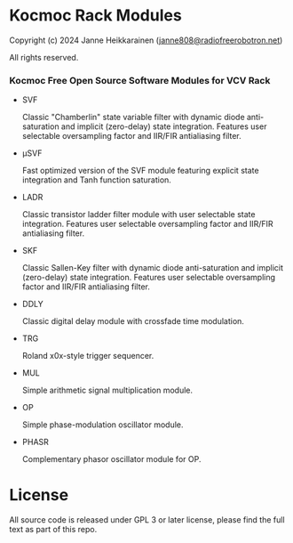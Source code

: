 # Kocmoc Rack Modules

Copyright (c) 2024 Janne Heikkarainen (janne808@radiofreerobotron.net)

All rights reserved.

### Kocmoc Free Open Source Software Modules for VCV Rack

* SVF

  Classic "Chamberlin" state variable filter with dynamic diode anti-saturation and implicit (zero-delay) state integration. Features user selectable oversampling factor and IIR/FIR antialiasing filter.

* μSVF

  Fast optimized version of the SVF module featuring explicit state integration and Tanh function saturation.

* LADR

  Classic transistor ladder filter module with user selectable state integration. Features user selectable oversampling factor and IIR/FIR antialiasing filter.

* SKF

  Classic Sallen-Key filter with dynamic diode anti-saturation and implicit (zero-delay) state integration. Features user selectable oversampling factor and IIR/FIR antialiasing filter.

* DDLY

  Classic digital delay module with crossfade time modulation.

* TRG

  Roland x0x-style trigger sequencer.

* MUL

  Simple arithmetic signal multiplication module.

* OP

  Simple phase-modulation oscillator module.

* PHASR

  Complementary phasor oscillator module for OP.

# License

All source code is released under GPL 3 or later license, please find the full text as part of this repo.

